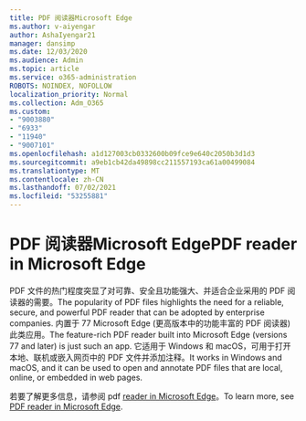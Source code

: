 ```yaml
---
title: PDF 阅读器Microsoft Edge
ms.author: v-aiyengar
author: AshaIyengar21
manager: dansimp
ms.date: 12/03/2020
ms.audience: Admin
ms.topic: article
ms.service: o365-administration
ROBOTS: NOINDEX, NOFOLLOW
localization_priority: Normal
ms.collection: Adm_O365
ms.custom:
- "9003880"
- "6933"
- "11940"
- "9007101"
ms.openlocfilehash: a1d127003cb0332600b09fce9e640c2050b3d1d3
ms.sourcegitcommit: a9eb1cb42da49898cc211557193ca61a00499084
ms.translationtype: MT
ms.contentlocale: zh-CN
ms.lasthandoff: 07/02/2021
ms.locfileid: "53255881"
---
```

# <a name="pdf-reader-in-microsoft-edge"></a><span data-ttu-id="c4f32-102">PDF 阅读器Microsoft Edge</span><span class="sxs-lookup"><span data-stu-id="c4f32-102">PDF reader in Microsoft Edge</span></span>

<span data-ttu-id="c4f32-103">PDF 文件的热门程度突显了对可靠、安全且功能强大、并适合企业采用的 PDF 阅读器的需要。</span><span class="sxs-lookup"><span data-stu-id="c4f32-103">The popularity of PDF files highlights the need for a reliable, secure, and powerful PDF reader that can be adopted by enterprise companies.</span></span> <span data-ttu-id="c4f32-104">内置于 77 Microsoft Edge (更高版本中的功能丰富的 PDF 阅读器) 此类应用。</span><span class="sxs-lookup"><span data-stu-id="c4f32-104">The feature-rich PDF reader built into Microsoft Edge (versions 77 and later) is just such an app.</span></span> <span data-ttu-id="c4f32-105">它适用于 Windows 和 macOS，可用于打开本地、联机或嵌入网页中的 PDF 文件并添加注释。</span><span class="sxs-lookup"><span data-stu-id="c4f32-105">It works in Windows and macOS, and it can be used to open and annotate PDF files that are local, online, or embedded in web pages.</span></span>

<span data-ttu-id="c4f32-106">若要了解更多信息，请参阅 pdf [reader in Microsoft Edge](https://go.microsoft.com/fwlink/?linkid=2140005)。</span><span class="sxs-lookup"><span data-stu-id="c4f32-106">To learn more, see [PDF reader in Microsoft Edge](https://go.microsoft.com/fwlink/?linkid=2140005).</span></span>
